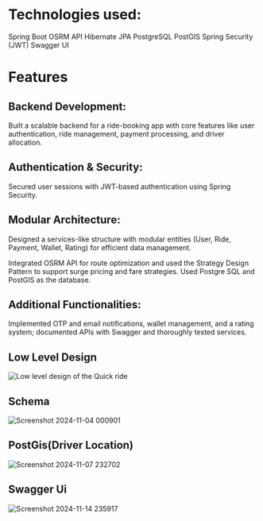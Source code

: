 # Technologies used: 
Spring Boot
OSRM API
Hibernate JPA
PostgreSQL
PostGIS
Spring Security (JWT)
Swagger UI

# Features

## Backend Development: 
Built a scalable backend for a ride-booking app with core features like user authentication, ride 
management, payment processing, and driver allocation. 

## Authentication & Security: 
Secured user sessions with JWT-based authentication using Spring Security. 

## Modular Architecture: 
Designed a services-like structure with modular entities (User, Ride, Payment, Wallet, Rating) for 
efficient data management.

Integrated OSRM API for route optimization and used the Strategy Design Pattern to support surge pricing and fare strategies. 
Used Postgre SQL and PostGIS as the database.

## Additional Functionalities:
Implemented OTP and email notifications, wallet management, and a rating system; documented 
APIs with Swagger and thoroughly tested services. 

## Low Level Design

![Low level design of the Quick ride](https://github.com/user-attachments/assets/b4ca6c3b-0538-4345-b6a4-eece322338fa)

## Schema

![Screenshot 2024-11-04 000901](https://github.com/user-attachments/assets/deaa21c5-2b49-4bff-aa02-232878cdcacf)

## PostGis(Driver Location)

![Screenshot 2024-11-07 232702](https://github.com/user-attachments/assets/87c174de-3529-4fc9-8f21-1ada81318ae0)

## Swagger Ui

![Screenshot 2024-11-14 235917](https://github.com/user-attachments/assets/5af2229c-f9e3-4805-b671-d553bedaacca)
